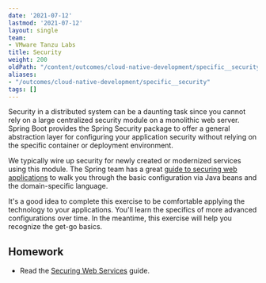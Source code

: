```yaml
---
date: '2021-07-12'
lastmod: '2021-07-12'
layout: single
team:
- VMware Tanzu Labs
title: Security
weight: 200
oldPath: "/content/outcomes/cloud-native-development/specific__security.md"
aliases:
- "/outcomes/cloud-native-development/specific__security"
tags: []
---
```


Security in a distributed system can be a daunting task since you cannot rely on a large centralized security module on a monolithic web server. Spring Boot provides the Spring Security package to offer a general abstraction layer for configuring your application security without relying on the specific container or deployment environment.

We typically wire up security for newly created or modernized services using this module. The Spring team has a great [guide to securing web applications](https://spring.io/guides/gs/securing-web/) to walk you through the basic configuration via Java beans and the domain-specific language. 

It's a good idea to complete this exercise to be comfortable applying the technology to your applications. You'll learn the specifics of more advanced configurations over time. In the meantime, this exercise will help you recognize the get-go basics.

## Homework

- Read the [Securing Web Services](https://spring.io/guides/gs/securing-web/) guide.